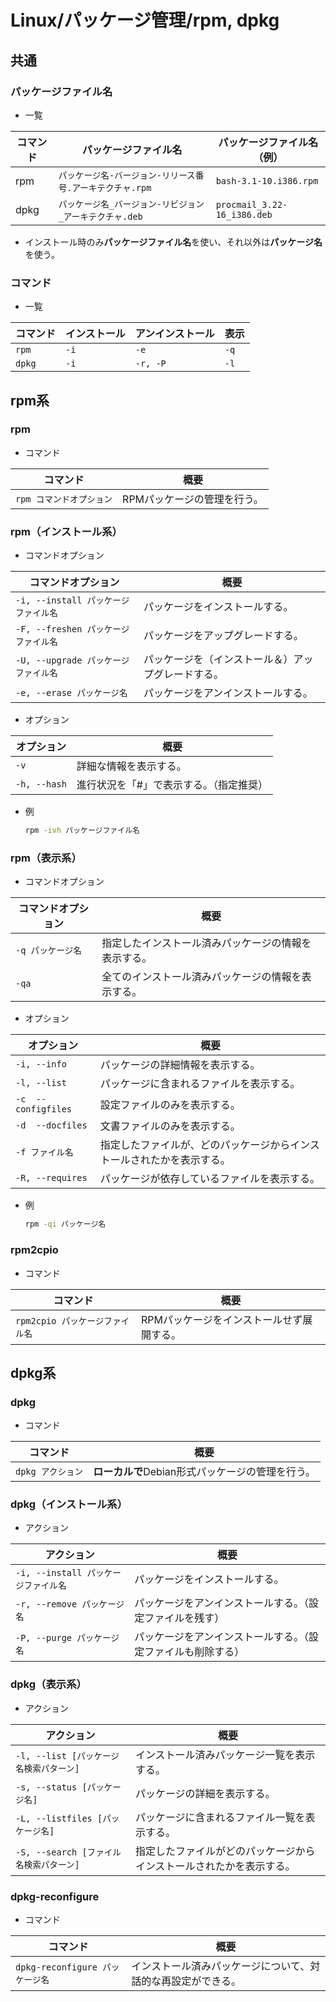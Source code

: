 # Linux/パッケージ管理/rpm, dpkg

## 共通

### パッケージファイル名

- 一覧

| コマンド | パッケージファイル名                                      | パッケージファイル名（例）  |
| -------- | --------------------------------------------------------- | --------------------------- |
| rpm      | `パッケージ名-バージョン-リリース番号.アーキテクチャ.rpm` | `bash-3.1-10.i386.rpm`      |
| dpkg     | `パッケージ名_バージョン-リビジョン_アーキテクチャ.deb`   | `procmail_3.22-16_i386.deb` |

- インストール時のみ**パッケージファイル名**を使い、それ以外は**パッケージ名**を使う。

### コマンド

- 一覧

| コマンド | インストール | アンインストール | 表示 |
| -------- | ------------ | ---------------- | ---- |
| `rpm`    | `-i`         | `-e`             | `-q` |
| `dpkg`   | `-i`         | `-r, -P`         | `-l` |

## rpm系

### rpm

- コマンド

|コマンド|概要|
|---|---|
|`rpm コマンドオプション`|RPMパッケージの管理を行う。|

### rpm（インストール系）

- コマンドオプション

| コマンドオプション                   | 概要                                               |
| ------------------------------------ | -------------------------------------------------- |
| `-i, --install パッケージファイル名` | パッケージをインストールする。                     |
| `-F, --freshen パッケージファイル名` | パッケージをアップグレードする。                   |
| `-U, --upgrade パッケージファイル名` | パッケージを（インストール＆）アップグレードする。 |
| `-e, --erase パッケージ名`           | パッケージをアンインストールする。                 |
  
- オプション

| オプション   | 概要                                    |
| ------------ | --------------------------------------- |
| `-v`         | 詳細な情報を表示する。                  |
| `-h, --hash` | 進行状況を「#」で表示する。（指定推奨） |

- 例

  ```bash
  rpm -ivh パッケージファイル名
  ```

### rpm（表示系）

- コマンドオプション

| コマンドオプション | 概要                                                 |
| ------------------ | ---------------------------------------------------- |
| `-q パッケージ名`  | 指定したインストール済みパッケージの情報を表示する。 |
| `-qa`              | 全てのインストール済みパッケージの情報を表示する。   |

- オプション

| オプション          | 概要                                                         |
| ------------------- | ------------------------------------------------------------ |
| `-i, --info`        | パッケージの詳細情報を表示する。                             |
| `-l, --list`        | パッケージに含まれるファイルを表示する。                     |
| `-c  --configfiles` | 設定ファイルのみを表示する。                                 |
| `-d  --docfiles`    | 文書ファイルのみを表示する。                                 |
| `-f ファイル名`     | 指定したファイルが、どのパッケージからインストールされたかを表示する。 |
| `-R, --requires`    | パッケージが依存しているファイルを表示する。                 |

- 例

  ```bash
  rpm -qi パッケージ名
  ```

### rpm2cpio

- コマンド

|コマンド|概要|
|---|---|
|`rpm2cpio パッケージファイル名`|RPMパッケージをインストールせず展開する。|

## dpkg系

### dpkg

- コマンド

|コマンド|概要|
|---|---|
|`dpkg アクション`|**ローカルで**Debian形式パッケージの管理を行う。|

### dpkg（インストール系）

- アクション

| アクション                           | 概要                                                         |
| ------------------------------------ | ------------------------------------------------------------ |
| `-i, --install パッケージファイル名` | パッケージをインストールする。                               |
| `-r, --remove パッケージ名`          | パッケージをアンインストールする。（設定ファイルを残す）     |
| `-P, --purge パッケージ名`           | パッケージをアンインストールする。（設定ファイルも削除する） |

### dpkg（表示系）

- アクション

| アクション                              | 概要                                                         |
| --------------------------------------- | ------------------------------------------------------------ |
| `-l, --list [パッケージ名検索パターン]` | インストール済みパッケージ一覧を表示する。                   |
| `-s, --status [パッケージ名]`           | パッケージの詳細を表示する。                                 |
| `-L, --listfiles [パッケージ名]`        | パッケージに含まれるファイル一覧を表示する。                 |
| `-S, --search [ファイル名検索パターン]` | 指定したファイルがどのパッケージからインストールされたかを表示する。 |

### dpkg-reconfigure

- コマンド

|コマンド|概要|
|---|---|
|`dpkg-reconfigure パッケージ名`|インストール済みパッケージについて、対話的な再設定ができる。|
